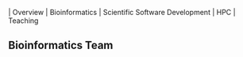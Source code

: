 | Overview | Bioinformatics | Scientific Software Development | HPC | Teaching

## Bioinformatics Team
